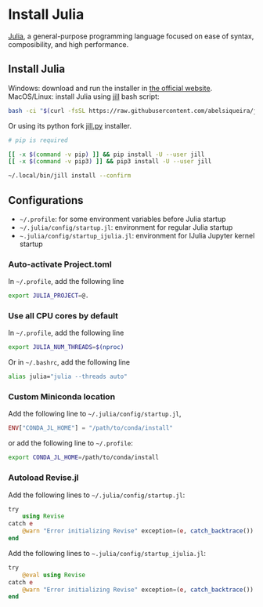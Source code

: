 # Install Julia


[Julia](https://julialang.org/), a general-purpose programming language focused on ease of syntax, composibility, and high performance.

<!--more-->

## Install Julia

Windows: download and run the installer in [the official website](https://julialang.org/downloads/).
MacOS/Linux: install Julia using [jill](https://github.com/abelsiqueira/jill) bash script:

```bash
bash -ci "$(curl -fsSL https://raw.githubusercontent.com/abelsiqueira/jill/master/jill.sh)"
```

Or using its python fork [jill.py](https://github.com/johnnychen94/jill.py) installer.

```bash
# pip is required

[[ -x $(command -v pip) ]] && pip install -U --user jill
[[ -x $(command -v pip3) ]] && pip3 install -U --user jill

~/.local/bin/jill install --confirm
```

## Configurations

- `~/.profile`: for some environment variables before Julia startup
- `~/.julia/config/startup.jl`: environment for regular Julia startup
- `~.julia/config/startup_ijulia.jl`: environment for IJulia Jupyter kernel startup

### Auto-activate Project.toml

In `~/.profile`, add the following line

```bash
export JULIA_PROJECT=@.
```

### Use all CPU cores by default

In `~/.profile`, add the following line

```bash
export JULIA_NUM_THREADS=$(nproc)
```

Or in `~/.bashrc`, add the following line

```bash
alias julia="julia --threads auto"
```

### Custom Miniconda location

Add the following line to `~/.julia/config/startup.jl`,

```julia
ENV["CONDA_JL_HOME"] = "/path/to/conda/install"
```

or add the following line to `~/.profile`:

```bash
export CONDA_JL_HOME=/path/to/conda/install
```

### Autoload Revise.jl

Add the following lines to `~/.julia/config/startup.jl`:

```julia
try
    using Revise
catch e
    @warn "Error initializing Revise" exception=(e, catch_backtrace())
end

```

Add the following lines to `~.julia/config/startup_ijulia.jl`:

```julia
try
    @eval using Revise
catch e
    @warn "Error initializing Revise" exception=(e, catch_backtrace())
end
```

